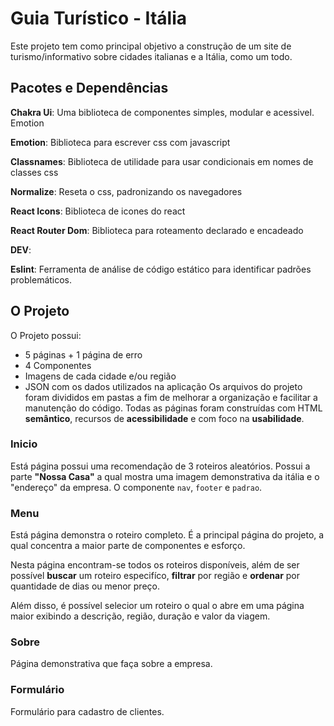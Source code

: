 # Guia Turístico - Itália
Este projeto tem como principal objetivo a construção de um site de turismo/informativo sobre cidades italianas e a Itália, como um todo.

## Pacotes e Dependências

**Chakra Ui**: Uma biblioteca de componentes simples, modular e acessivel.
Emotion

**Emotion**: Biblioteca para escrever css com javascript

**Classnames**: Biblioteca de utilidade para usar condicionais em nomes de classes css

**Normalize**: Reseta o css, padronizando os navegadores

**React Icons**: Biblioteca de icones do react

**React Router Dom**: Biblioteca para roteamento declarado e encadeado

**DEV**:

**Eslint**: Ferramenta de análise de código estático para identificar padrões problemáticos.

## O Projeto
O Projeto possui:
- 5 páginas + 1 página de erro
- 4 Componentes
- Imagens de cada cidade e/ou região
- JSON com os dados utilizados na aplicação
Os arquivos do projeto foram divididos em pastas a fim de melhorar a organização e facilitar a manutenção do código.
Todas as páginas foram construídas com HTML **semântico**, recursos de **acessibilidade** e com foco na **usabilidade**.

### Inicio
Está página possui uma recomendação de 3 roteiros aleatórios. 
Possui a parte **"Nossa Casa"** a qual mostra uma imagem demonstrativa da itália e o "endereço" da empresa.
O componente `nav`, `footer` e `padrao`.

### Menu
Está página demonstra o roteiro completo. É a principal página do projeto, a qual concentra a maior parte de componentes e esforço.

Nesta página encontram-se todos os roteiros disponíveis, além de ser possível **buscar** um roteiro especifíco, **filtrar** por região e **ordenar** por quantidade de dias ou menor preço.

Além disso, é possível selecior um roteiro o qual o abre em uma página maior exibindo a descrição, região, duração e valor da viagem.

### Sobre
Página demonstrativa que faça sobre a empresa.

### Formulário
Formulário para cadastro de clientes.